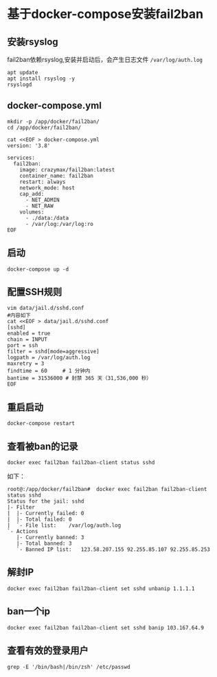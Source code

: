 # 基于docker-compose安装fail2ban

## 安装rsyslog
fail2ban依赖rsyslog,安装并启动后，会产生日志文件 `/var/log/auth.log`
```shell
apt update
apt install rsyslog -y
rsyslogd
```

## docker-compose.yml
```shell
mkdir -p /app/docker/fail2ban/
cd /app/docker/fail2ban/

cat <<EOF > docker-compose.yml
version: '3.8'

services:
  fail2ban:
    image: crazymax/fail2ban:latest
    container_name: fail2ban
    restart: always
    network_mode: host
    cap_add:
      - NET_ADMIN
      - NET_RAW
    volumes:
      - ./data:/data
      - /var/log:/var/log:ro
EOF
```
## 启动
```shell
docker-compose up -d
```

## 配置SSH规则
```shell
vim data/jail.d/sshd.conf
#内容如下
cat <<EOF > data/jail.d/sshd.conf
[sshd]
enabled = true
chain = INPUT
port = ssh
filter = sshd[mode=aggressive]
logpath = /var/log/auth.log
maxretry = 3
findtime = 60     # 1 分钟内
bantime = 31536000 # 封禁 365 天（31,536,000 秒）
EOF
```

## 重启启动
```shell
docker-compose restart
```

## 查看被ban的记录
```shell
docker exec fail2ban fail2ban-client status sshd
```
如下：
```shell
root@:/app/docker/fail2ban#  docker exec fail2ban fail2ban-client status sshd
Status for the jail: sshd
|- Filter
|  |- Currently failed:	0
|  |- Total failed:	0
|  `- File list:	/var/log/auth.log
`- Actions
   |- Currently banned:	3
   |- Total banned:	3
   `- Banned IP list:	123.58.207.155 92.255.85.107 92.255.85.253
```

## 解封IP
```shell
docker exec fail2ban fail2ban-client set sshd unbanip 1.1.1.1
```

## ban一个ip
```shell
docker exec fail2ban fail2ban-client set sshd banip 103.167.64.9
```

## 查看有效的登录用户
```shell
grep -E '/bin/bash|/bin/zsh' /etc/passwd
```
